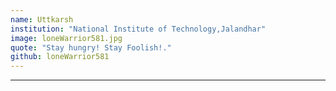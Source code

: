 ```yaml
---
name: Uttkarsh
institution: "National Institute of Technology,Jalandhar"
image: loneWarrior581.jpg
quote: "Stay hungry! Stay Foolish!."
github: loneWarrior581
---
```

---
